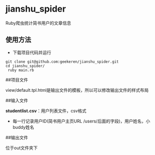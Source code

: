 # jianshu_spider

Ruby爬虫统计简书用户的文章信息

## 使用方法

* 下载项目代码并运行


```
git clone git@github.com:geekeren/jianshu_spider.git
cd jianshu_spider/
 ruby main.rb
```

##项目文件

view/default.tpl.html是输出文件的模板，所以可以修改输出文件的样式布局

##输入文件

**studentlist.csv**：用户列表文件，csv格式

* 每一行记录用户ID(简书用户主页URL /users/后面的字段)，用户姓名，小buddy姓名

##输出文件

 位于out文件夹下
